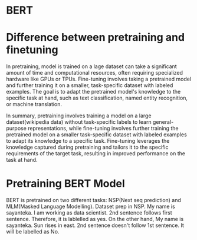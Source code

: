 # BERT
# Difference between pretraining and finetuning 

In pretraining, model is trained on a lage dataset can take a significant amount of time and computational resources, often requiring specialized hardware like GPUs or TPUs. Fine-tuning involves taking a pretrained model and further training it on a smaller, task-specific dataset with labeled examples. The goal is to adapt the pretrained model's knowledge to the specific task at hand, such as text classification, named entity recognition, or machine translation.

In summary, pretraining involves training a model on a large dataset(wikipedia data) without task-specific labels to learn general-purpose representations, while fine-tuning involves further training the pretrained model on a smaller task-specific dataset with labeled examples to adapt its knowledge to a specific task. Fine-tuning leverages the knowledge captured during pretraining and tailors it to the specific requirements of the target task, resulting in improved performance on the task at hand.
# Pretraining BERT Model
BERT is pretrained on two different tasks: NSP(Next seq prediction) and MLM(Masked Language Modelling).
Dataset prep in NSP. My name is sayanteka. I am working as data scientist. 2nd sentence follows first sentence.
Therefore, it is lablelled as yes. On the other hand, My name is sayanteka. Sun rises in east. 2nd sentence doesn't follow 1st sentence. It will be labelled as No.
